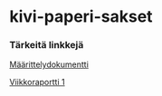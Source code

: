 # kivi-paperi-sakset

### Tärkeitä linkkejä

[Määrittelydokumentti](https://github.com/labyrine/kivi-paperi-sakset/blob/main/docs/maarittelydokumentti.md)

[Viikkoraportti 1](https://github.com/labyrine/kivi-paperi-sakset/blob/main/docs/viikkoraportti1.md)
